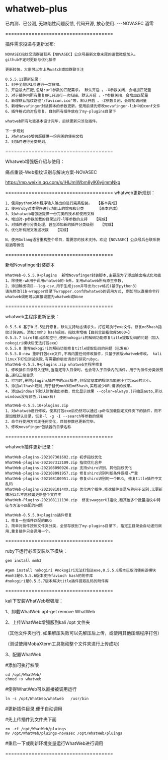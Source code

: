 # whatweb-plus

已内测、已公测, 无缺陷性问题反馈, 代码开源, 放心使用.  ---NOVASEC 酒零

=====================================

插件需求投递与更新发布:

    NOVASEC指纹交流群请联系【NOVASEC】公众号最新文章末尾的运营微信加入。
    github不定时更新与优化插件
    
    更新较快，大家可以右上角watch或加群聊关注
   
    0.5.5.11更新记录：
    1、对于全局URL只进行一次扫描。
    2、开启最大匹配,忽略:url参数的匹配需求。 默认开启 。-X参数关闭，会增加匹配量
    3、对于插件内所有重复URL只进行一次扫描，默认开启 。-Y参数关闭，会增加匹配量
    4、新增默认指纹路径"/favicon.ico"等，默认开启 。-Z参数关闭，会增加访问量
    5、新增Novafinger封装脚本的参数更新，使用前请先修改novafinger-lib中的conf文件
    6、插件格式的对应修复，目前所有插件放在了my-plugins目录下

    whatweb所有功能基本设计完毕，后续更新只涉及插件。
    
    下一步规划
    1、对whatweb增强版提供一份完美的使用文档
    2、对插件进行分类规划。

=====================================

Whatweb增强版介绍与使用：

痛点重谈-Web指纹识别与解决方案-NOVASEC

https://mp.weixin.qq.com/s/lHIJmIWbm8ylK6yjjmmNkg

=====================================
whatweb更新规划：

    1、使用python对本程序输入输出的进行完美包装。  【基本完成】
    2、使用ruby对本程序进行功能上的增强和分类      【基本完成】
    3、对whatweb增强版提供一份完美的技术和使用文档
    4、增加对-p参数加载的目录进行-l等参数的支持   【完成】
    5、对插件进行分类处理，甚至添加新的插件分类级别   【完成】
    6、优化所有报文发送次数   【完成】
    
    N、使用Golang语言重构整个项目，需要您的技术支持。欢迎【NOVASEC】公众号后台联系获取酒零微信
    
=====================================

新增Novafinger封装脚本

    WhatWeb-0.5.5.9+plugins  新增Novafinger封装脚本,主要是为了添加输出格式化功能
    1、除使用-wh用于调用whatweb的-h外，复用whatweb所有原生参数,
    2、添加输出项目--log-csv,用于生成json并导出为csv格式(基于python3)
    请先修改lib-wrapper目录下wrapper.conf的whatweb的调用方式, 例如可以直接命令行whatweb调用可以直接设置为whatweb或None

=====================================

whatweb主程序更新记录：
    
    0.5.5.6 基于0.5.5进行修复，默认支持动态请求头。打包可执行exe文件。修复md5hash指纹计算BUG。添加:mmh3 hash规则。指纹库增强【目前全部指纹库5000+】
    0.5.5.7 biref输出添加空行,使用nokogiri的解码功能修复title提取乱码的问题（加入nokogiri模块后无法打包exe）
    0.5.5.8 重写nokogiri的解码功能修复title提取乱码的问题（已发布）
    0.5.5.8-new 重新打包exe文件,不再内置任何修改插件，只基于原版whatweb修改。 kali linux下打包测试失败,有需要的朋友请自行研究rubyc。
    WhatWeb-0.5.5.9+plugins.zip whatweb主程序修复
    1、修改插件目录导入逻辑,当指定导入目录时，也会导入子目录内的插件，用于为插件分类做预备,递归三级目录
    2、打包时,删除plugins插件中的cms插件,只保留基本的探测功能缩小打包exe的大小。
    3、添加allhash规则,用于替代mmh3和md5hash,实现减少URL请求的效果。
    4、添加windows下默认颜色输出参数，优化显示效果 --color=always,(开始是auto,所以windows没有颜色,linux有)
    
    WhatWeb-0.5.5.10+plugins.zip
    1、对whatweb进行修改，使其打包exe后仍然可以通过-p命令加载指定文件夹下的插件，而不是加载默认目录，恢复-l -g -I --search等参数的使用
    2、命令行使用方式无任何变化，目前参数已更新完毕。
    3、修改novafinger包装器的目录名称
   
=====================================

whatweb插件更新记录：

    WhatWeb-plugins-202107301602.zip 初步指纹优化
    WhatWeb-plugins-202107312109.zip 指纹优化合并
    WhatWeb-plugins-202108090926.zip 支持shiro识别、其他指纹优化
    WhatWeb-plugins-202108091957.zip 修复shiro识别判断条件误报-严重
    WhatWeb-plugins-202108100951.zip 修复shiro识别的一个BUG, 修复title插件中文乱码
    WhatWeb-plugins-2021081014XX.zip 优化两个插件,修改插件目录名称用于区别,无更新情况以后不再频繁更新整个文件夹
    WhatWeb-Plugins-202108111130.zip  修复swaggerUI指纹,和其他多个批量指纹中特征与方法不匹配的问题
    
    WhatWeb-0.5.5.9+plugins插件修复
    1、修复一些插件匹配的BUG
    2、简单对插件按照文件夹分类，全部存放到了my-plugins目录下, 指定主目录会自动递归调用,重复插件只会调用一个。
        
=====================================

ruby下运行必须安装以下模块：

    gem install mmh3 
    
    #gem install nokogiri #nokogiri无法打包进exe,0.5.5.8版本已取消使用该模块
    #mmh3是0.5.5.6版本支持favioch hash的附件库
    #nokogiri是0.5.5.7版本解决title插件提取乱码的附件库 
    
=====================================

kali下安装WhatWeb增强版：

1、卸载WhatWeb  apt-get remove WhatWeb

2、上传WhatWeb增强版到kali /opt 文件夹 

（其他文件夹也行, 如果解压失败可以先解压后上传，或使用其他压缩程序打包）

（测试使用MobaXterm工具拖动整个文件夹进行上传成功）

3、配置WhatWeb

#添加可执行权限

    cd /opt/WhatWeb/
    chmod +x whatweb  

#使得WhatWeb可以直接被调用运行

    ln -s /opt/WhatWeb/whatweb   /usr/bin

#更新插件目录,便于自动调用

#先上传插件到文件夹下面

    rm -rf /opt/WhatWeb/pluings
    mv /opt/WhatWeb/pluings-novasec /opt/WhatWeb/pluings

#重启一下或刷新环境变量运行WhatWeb进行调用

=====================================


